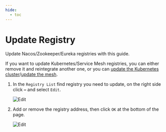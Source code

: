 ```yaml
---
hide:
  - toc
---
```


# Update Registry

Update Nacos/Zookeeper/Eureka registries with this guide. 

If you want to update Kubernetes/Service Mesh registries, you can either remove it and reintegrate another one, or you can [update the Kubernetes cluster](../../../kpanda/user-guide/clusters/upgrade-cluster.md)/[update the mesh](../../../mspider/user-guide/service-mesh/README.md).

1. In the `Registry List` find registry you need to update, on the right side click **`⋯`** and select `Edit`.

    ![Edit](https://docs.daocloud.io/daocloud-docs-images/docs/en/docs/skoala/images/integrate-update01.png)

2. Add or remove the registry address, then click `OK` at the bottom of the page.

    ![Edit](https://docs.daocloud.io/daocloud-docs-images/docs/en/docs/skoala/images/integrate-update02.png)
